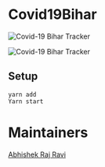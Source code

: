 # Covid19Bihar
<p text-align="center" width="400" height="500">
<img src="https://github.com/covid19bihar/covid19bihar.github.io/blob/source/src/img/covid19tracker.png?raw=true" alt="Covid-19 Bihar Tracker" />
</p>

![Covid-19 Bihar Tracker](https://github.com/covid19bihar/covid19bihar.github.io/blob/source/src/img/covid19bihar.png?raw=true?style=centerme, "Covid-19 Bihar Tracker")


## Setup

```
yarn add 
Yarn start
```

# Maintainers
[Abhishek Raj Ravi](https://github.com/arrbxr)

